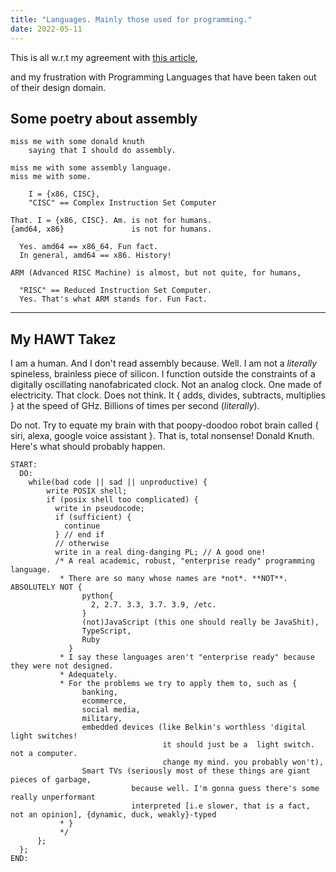 ```yaml
---
title: "Languages. Mainly those used for programming."
date: 2022-05-11
---
```

This is all w.r.t my agreement with [this article](http://www.leancrew.com/all-this/2011/12/more-shell-less-egg/), 

and my frustration with Programming Languages that have been taken out of their design domain. 

## Some poetry about assembly
```
miss me with some donald knuth
    saying that I should do assembly.

miss me with some assembly language.
miss me with some.

    I = {x86, CISC},
    "CISC" == Complex Instruction Set Computer

That. I = {x86, CISC}. Am. is not for humans.
{amd64, x86}               is not for humans.

  Yes. amd64 == x86_64. Fun fact.
  In general, amd64 == x86. History!

ARM (Advanced RISC Machine) is almost, but not quite, for humans,

  "RISC" == Reduced Instruction Set Computer.
  Yes. That's what ARM stands for. Fun Fact.
```

---

## My HAWT Takez

I am a human. And I don't read assembly because. Well. 
I am not a *literally* spineless, brainless piece of silicon.
I function outside the constraints of a digitally oscillating nanofabricated clock.
Not an analog clock. One made of electricity. That clock. Does not think.
It { adds, divides, subtracts, multiplies } at the speed of GHz.
Billions of times per second (*literally*).

  Do not. Try to equate my brain with that poopy-doodoo robot brain called
{ siri, alexa, google voice assistant }. That is, total nonsense! Donald Knuth.
Here's what should probably happen.

```
START:
  DO:
    while(bad code || sad || unproductive) {
        write POSIX shell;
        if (posix shell too complicated) {
          write in pseudocode;
          if (sufficient) {
            continue
          } // end if
          // otherwise
          write in a real ding-danging PL; // A good one!
          /* A real academic, robust, "enterprise ready" programming language.
           * There are so many whose names are *not*. **NOT**. ABSOLUTELY NOT { 
                python{
                  2, 2.7. 3.3, 3.7. 3.9, /etc.
                }
                (not)JavaScript (this one should really be JavaShit),
                TypeScript,
                Ruby
             }
           * I say these languages aren't "enterprise ready" because they were not designed.
           * Adequately.
           * For the problems we try to apply them to, such as {
                banking,
                ecommerce,
                social media,
                military,
                embedded devices (like Belkin's worthless 'digital light switches!
                                  it should just be a  light switch. not a computer.
                                  change my mind. you probably won't),
                Smart TVs (seriously most of these things are giant pieces of garbage,
                           because well. I'm gonna guess there's some really unperformant
                           interpreted [i.e slower, that is a fact, not an opinion], {dynamic, duck, weakly}-typed
           * }
           */
      };
  };
END:
```
